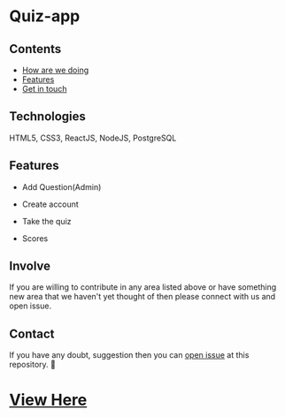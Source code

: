 # Quiz-app
## Contents

- [How are we doing](#technologies)
- [Features](#features)
- [Get in touch](#contact)

## Technologies 

  HTML5, CSS3, ReactJS, NodeJS, PostgreSQL

## Features

- Add Question(Admin)

- Create account

- Take the quiz

- Scores

## Involve

If you are willing to contribute in any area listed above or have something new area that we haven't yet thought of then please connect with us and open issue.


## Contact

If you have any doubt, suggestion then you can [open issue](HTTPS://guides.github.com/features/issues/) at this repository. :wave:


# [View Here](https://quiz-user.herokuapp.com/)



